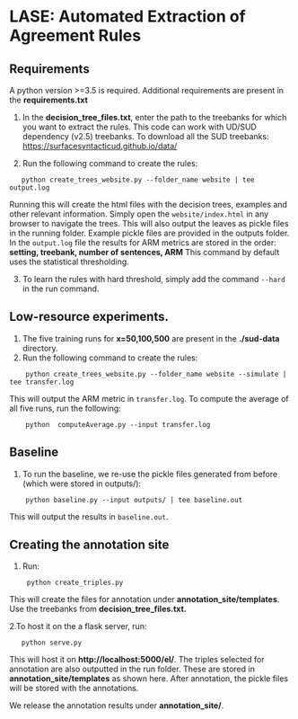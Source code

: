 # LASE: Automated Extraction of Agreement Rules

## Requirements
A python version >=3.5 is required. Additional requirements are present in the **requirements.txt**

1. In the **decision_tree_files.txt**, enter the path to the treebanks for which you want to extract the rules. This code can work with UD/SUD dependency (v2.5) treebanks.
To download all the SUD treebanks: https://surfacesyntacticud.github.io/data/

2. Run the following command to create the rules:

```
   python create_trees_website.py --folder_name website | tee output.log
```

Running this will create the html files with the decision trees, examples and other relevant information. Simply open the `website/index.html` in any browser to navigate the trees.
This will also output the leaves as pickle files in the running folder. Example pickle files are provided in the outputs folder.
In the `output.log` file the results for ARM metrics are stored in the order: **setting, treebank, number of sentences, ARM**
This command by default uses the statistical thresholding.

3. To learn the rules with hard threshold, simply add the command `--hard` in the run command.


## Low-resource experiments.
1. The five training runs for **x=50,100,500** are present in the **./sud-data** directory.
2. Run the following command to create the rules:

```
    python create_trees_website.py --folder_name website --simulate | tee transfer.log
```

This will output the ARM metric in `transfer.log`. To compute the average of all five runs, run the following:

```
    python  computeAverage.py --input transfer.log
```


## Baseline
1. To run the baseline, we re-use the pickle files generated from before (which were stored in outputs/):

```
    python baseline.py --input outputs/ | tee baseline.out
```

This will output the results in `baseline.out`.

## Creating the annotation site
1. Run:
   ```
    python create_triples.py
   ```

This will create the files for annotation under **annotation_site/templates**. Use the treebanks from **decision_tree_files.txt.**

2.To host it on the a flask server, run:

 ```
    python serve.py
 ```
This will host it on **http://localhost:5000/el/**. The triples selected for annotation are also outputted in the run folder. These are stored in **annotation_site/templates** as shown here.
After annotation, the pickle files will be stored with the annotations.

We release the annotation results under **annotation_site/**.

